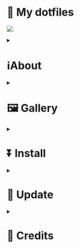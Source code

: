 <h1>💖 My dotfiles</h1>

<p>
<img src="https://raw.githubusercontent.com/catppuccin/catppuccin/main/assets/palette/macchiato.png">
</p>

<div>
<details>
<summary><h1>ℹ️About</h1></summary>
<p>This is my personal dotfiles repository, made to make it convenient for me to backup my hyprland</p>
<h2>🌸 Core System Info</h2>
<ul>
<li><b>OS:</b> Arch Linux 💥</li>
<li> <b>WM:</b> hyprland 🪟</li>
<li> <b>Shell:</b> fish 🐚</li>
<li> <b>Terminal Emulator:</b> kitty 😺</li>
<li> <b>Panel:</b> waybar 🍧</li>
<li> <b>Text Editor:</b> neovim /VScode⌨️</li>
<li> <b>App Launcher:</b> rofi 🚀</li>
<li> <b>File Manager:</b> yazi / nemo 📂</li>
<li> <b>Browser:</b> Zen-Browser 🌐</li>
<li> <b>Notification Manager:</b> swaync 🔕</li>
<li> <b>Colorscheme:</b> Catppuccin 🎨</li>
</ul>
</details>
</div>

<div>
<details>
<summary><h1>🖼 Gallery</h1></summary>
<p>I don't have a screenshots now:D<p>
</details>
</div>

<div>
<details>
<summary><h1>⏬ Install</h1></summary>

<h2>📤 Dependencies Installation</h12>

<h3>📦 Necessarily apps/utils</h3>

```
yay -Sy hyprland hyprlock hypridle hyprpicker hyprpaper xdg-desktop-portal-hyprland waybar waybar-updates rofi-wayland swaync wl-clipboard cliphist swayosd-git brightnessctl polkit-gnome playerctl grim slurp fastfetch fish yazi satty nemo yadm wttr wttrbar cava
```

<details>
<summary><h3>📦 optional apps/utils</h3></summary>

```
yay -S zen-browser-bin discord obsidian spotify lazygit-git lazydocker thunderbird krita libreoffice obs-studio-git steam
```

</details>
<h3>🎨 Color themes</h3>

```
yay -Sy catppuccin-gtk-theme-mocha bibata-cursor-theme-bin qt5ct qt5-wayland qt6-wayland kvantum kvantum-qt5 nwg-look
```

<h3>📸 Icon themes</h3>

```
curl -LJO https://github.com/ljmill/catppuccin-icons/releases/download/v0.2.0/Catppuccin-SE.tar.bz2
```

<p>Extract the compressed package.</p>

```
tar -xf Catppuccin-SE.tar.bz2
```

<p>And move them to the ~/.local/share/icons directory.</p>

```
mv Catppuccin-SE ~/.local/share/icons/
```


<h3>🗛 Fonts </h3>

```
yay -Sy ttf-jetbrains-mono-nerd ttf-nerd-fonts-symbols ttf-nerd-fonts-symbols-mono ttf-nerd-fonts-symbols-common ttf-font-awesome noto-fonts-cjk ttf-ms-win11-auto
```

<p>Refresh the font cache:</p>

```
fc-cache -fv
```

<h2>💾 Dotfiles Installation</h2>

<h3>🌟 Yadm Method</h3>

```
yadm clone https://github.com/sh0rkie/dotfiles.git
```

<h3>🚀 Git Method</h3>

```
git clone https://github.com/sh0rkie/dotfiles.git
cd Dotfiles
cp -r .config/* ~/.config/
```

</details>
</div>

<div>
<details>
<summary><h1>🔁 Update</h1></summary>
<h2>🔁Update packages:</h2>
        
```
yay -Syu
pacman -Syu
```

<h2>🔁Update dotfiles:</h2>
<h3>🌟 Yadm Method</h3>

```
yadm pull
```

<h3>🚀 Git Method</h3>

```
git clone https://github.com/sh0rkie/dotfiles.git
cd Dotfiles
cp -r .config/* ~/.config/
```

</details>
</div>

<div>
<details> <summary><h1>👏 Credits</h1></summary>
<ul>
<li>
<a href="https://github.com/catppuccin">Catppuccin Theme</a> – for the beautiful style ✨
</li>
<li>
<a href="https://github.com/hyprwm/Hyprland">Hyprland</a>– next-gen dynamic tiling Wayland WM 🪟
</li>
<li>
<a href="https://wiki.archlinux.org/">Arch Wiki</a> – best documentation ever 📚
</li>
<li>
<a href="https://github.com/folke/lazy.nvim">lazy.nvim</a> – for Neovim plugin management 🚀</li>
</ul>
<p>And special thanks to the Linux and r/unixporn community!</p> </details>
</div>
